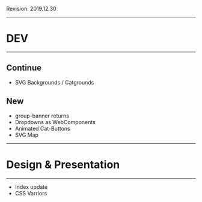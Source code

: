 Revision: 2019.12.30

-------------------------------------
# DEV
-------------------------------------

## Continue

- SVG Backgrounds / Catgrounds


## New

- group-banner returns
- Dropdowns as WebComponents
- Animated Cat-Buttons
- SVG Map


-------------------------------------
# Design & Presentation
-------------------------------------

- Index update
- CSS Varriors
